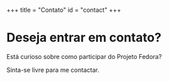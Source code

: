 +++
title = "Contato"
id = "contact"
+++

# Deseja entrar em contato?

Está curioso sobre como participar do Projeto Fedora?

Sinta-se livre para me contactar.
